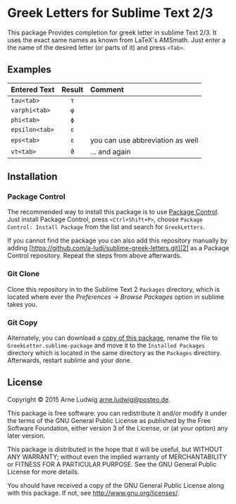 Greek Letters for Sublime Text 2/3
==================================

This package Provides completion for greek letter in sublime Text 2/3. It
uses the exact same names as known from LaTeX's AMSmath. Just enter a the name of the desired letter (or parts of it) and press `<Tab>`.


Examples
--------

| Entered Text   |  Result  | Comment                          |
| :------------- | :------: | :------------------------------- |
| `tau<tab>`     |   `τ`    |                                  |
| `varphi<tab>`  |   `φ`    |                                  |
| `phi<tab>`     |   `ϕ`    |                                  |
| `epsilon<tab>` |   `ε`    |                                  |
| `eps<tab>`     |   `ε`    | you can use abbreviation as well |
| `vt<tab>`      |   `ϑ`    | … and again                      |


Installation
------------


### Package Control

The recommended way to install this package is to use [Package Control][1]. Just install Package Control, press `<Ctrl+Shift+P>`, choose `Package Control: Install Package` from the list and search for `GreekLetters`.

If you cannot find the package you can also add this repository manually by adding [https://github.com/a-ludi/sublime-greek-letters.git][2] as a Package Control repository. Repeat the steps from above afterwards.

### Git Clone

Clone this repository in to the Sublime Text 2 `Packages` directory, which
is located where ever the _Preferences_ → _Browse Packages_ option in
sublime takes you.

### Git Copy

Alternately, you can download a [copy of this package][3], rename the file to `GreekLetter.sublime-package` and move it to the `Installed Packages` directory which is located in the same directory as the `Packages` directory. Afterwards, restart sublime and your done.

[1]: https://packagecontrol.io/ "Package Control"
[2]: https://github.com/a-ludi/sublime-greek-letters.git "Greek Letters on GitHub"
[3]: https://github.com/a-ludi/sublime-greek-letters/archive/master.zip "ZIP-Archive of Greek Letters"


License
-------

Copyright © 2015 Arne Ludwig <arne.ludwig@posteo.de>.

This package is free software: you can redistribute it and/or modify it under
the terms of the GNU General Public License as published by the Free Software
Foundation, either version 3 of the License, or (at your option) any later
version.

This package is distributed in the hope that it will be useful, but WITHOUT
ANY WARRANTY; without even the implied warranty of MERCHANTABILITY or FITNESS
FOR A PARTICULAR PURPOSE.  See the GNU General Public License for more
details.

You should have received a copy of the GNU General Public License along with
this package.  If not, see <http://www.gnu.org/licenses/>.
